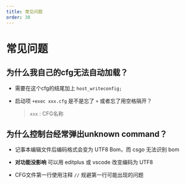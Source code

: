 ```yaml
---
title: 常见问题
order: 30
---
```

# 常见问题

## 为什么我自己的cfg无法自动加载？

- 需要在这个cfg的结尾加上 `host_writeconfig;`

- 启动项 `+exec xxx.cfg` 是不是忘了 `+` 或者忘了用空格隔开？
  
  > `xxx` : CFG名称

## 为什么控制台经常弹出unknown command？

- 记事本编辑文件后编码格式会变为 UTF8 Bom，而 csgo 无法识别 bom

- **对功能没影响** 可以用 editplus 或 vscode 改变编码为 UTF8

- CFG文件第一行使用注释 `//` 规避第一行可能出现的问题